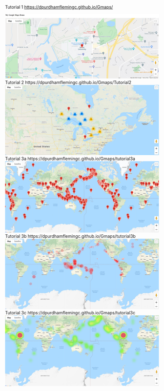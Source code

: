 Tutorial 1
https://dpurdhamflemingc.github.io/Gmaps/
<div>
  <img src="https://raw.githubusercontent.com/dpurdhamflemingc/Gmaps/main/Images/Tutorial1a.jpg" alt="Tutorial 1">
</div>
Tutorial 2
https://dpurdhamflemingc.github.io/Gmaps/Tutorial2
<div>
  <img src="https://raw.githubusercontent.com/dpurdhamflemingc/Gmaps/main/Images/Tutorial2.jpg" alt="Tutorial 2">
</div>
Tutorial 3a
https://dpurdhamflemingc.github.io/Gmaps/tutorial3a
<div>
  <img src="https://raw.githubusercontent.com/dpurdhamflemingc/Gmaps/main/Images/tutorial3a.jpg" alt="Tutorial 3a">
</div>
Tutorial 3b
https://dpurdhamflemingc.github.io/Gmaps/tutorial3b
<div>
  <img src="https://raw.githubusercontent.com/dpurdhamflemingc/Gmaps/main/Images/tutorial3b.jpg" alt="Tutorial 3b">
</div>
Tutorial 3c
https://dpurdhamflemingc.github.io/Gmaps/tutorial3c
<div>
  <img src="https://raw.githubusercontent.com/dpurdhamflemingc/Gmaps/main/Images/tutorial3c.jpg" alt="Tutorial 3c">
</div>
